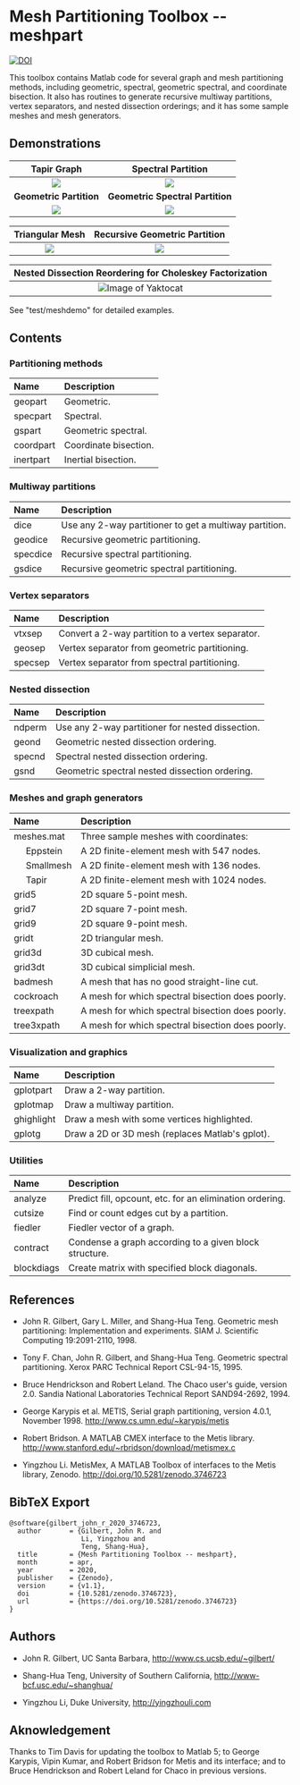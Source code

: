 Mesh Partitioning Toolbox -- meshpart
==========================

[![DOI](https://zenodo.org/badge/DOI/10.5281/zenodo.3746723.svg)](https://doi.org/10.5281/zenodo.3746723)

This toolbox contains Matlab code for several graph and mesh partitioning
methods, including geometric, spectral, geometric spectral, and coordinate
bisection.  It also has routines to generate recursive multiway partitions, 
vertex separators, and nested dissection orderings; and it has some sample
meshes and mesh generators. 


Demonstrations
--------------------------

Tapir Graph |  Spectral Partition
:----------:|:-------------------------:
![](./doc/Tapir.png)| ![](./doc/Tapir-specpart.png)
**Geometric Partition** |  **Geometric Spectral Partition**
![](./doc/Tapir-geopart.png)| ![](./doc/Tapir-gspart.png)


Triangular Mesh |  Recursive Geometric Partition
:----------:|:-------------------------:
![](./doc/trigrid.png)| ![](./doc/trigrid-geodice.png)

Nested Dissection Reordering for Choleskey Factorization |
:----------:|
![Image of Yaktocat](./doc/Smallmesh.png) |

  See "test/meshdemo" for detailed examples.

Contents
--------------------------

### Partitioning methods

| Name            | Description           |
|:--------------- |:--------------------- |
|  geopart        | Geometric.            |
|  specpart       | Spectral.             |
|  gspart         | Geometric spectral.   |
|  coordpart      | Coordinate bisection. |
|  inertpart      | Inertial bisection.   |

### Multiway partitions

| Name            | Description                                            |
|:--------------- |:------------------------------------------------------ |
|  dice           | Use any 2-way partitioner to get a multiway partition. |
|  geodice        | Recursive geometric partitioning.                      |
|  specdice       | Recursive spectral partitioning.                       |
|  gsdice         | Recursive geometric spectral partitioning.             |

### Vertex separators

| Name            | Description                                      |
|:--------------- |:------------------------------------------------ |
|  vtxsep         | Convert a 2-way partition to a vertex separator. |
|  geosep         | Vertex separator from geometric partitioning.    |
|  specsep        | Vertex separator from spectral partitioning.     |

### Nested dissection

| Name            | Description                                      |
|:--------------- |:------------------------------------------------ |
|  ndperm         | Use any 2-way partitioner for nested dissection. |
|  geond          | Geometric nested dissection ordering.            |
|  specnd         | Spectral nested dissection ordering.             |
|  gsnd           | Geometric spectral nested dissection ordering.   |

### Meshes and graph generators

| Name            | Description                                      |
|:--------------- |:------------------------------------------------ |
|  meshes.mat     | Three sample meshes with coordinates:            |
|  &nbsp;&nbsp;&nbsp;&nbsp; Eppstein   | A 2D finite-element mesh with 547 nodes.         |
|  &nbsp;&nbsp;&nbsp;&nbsp; Smallmesh  | A 2D finite-element mesh with 136 nodes.         |
|  &nbsp;&nbsp;&nbsp;&nbsp; Tapir      | A 2D finite-element mesh with 1024 nodes.        |
|  grid5          | 2D square 5-point mesh.                          |
|  grid7          | 2D square 7-point mesh.                          |
|  grid9          | 2D square 9-point mesh.                          |
|  gridt          | 2D triangular mesh.                              |
|  grid3d         | 3D cubical mesh.                                 |
|  grid3dt        | 3D cubical simplicial mesh.                      |
|  badmesh        | A mesh that has no good straight-line cut.       |
|  cockroach      | A mesh for which spectral bisection does poorly. |
|  treexpath      | A mesh for which spectral bisection does poorly. |
|  tree3xpath     | A mesh for which spectral bisection does poorly. |

### Visualization and graphics

| Name            | Description                                      |
|:--------------- |:------------------------------------------------ |
|  gplotpart      | Draw a 2-way partition.                          |
|  gplotmap       | Draw a multiway partition.                       |
|  ghighlight     | Draw a mesh with some vertices highlighted.      |
|  gplotg         | Draw a 2D or 3D mesh (replaces Matlab's gplot).  |
 
### Utilities

| Name            | Description                                              |
|:--------------- |:-------------------------------------------------------- |
|  analyze        | Predict fill, opcount, etc. for an elimination ordering. |
|  cutsize        | Find or count edges cut by a partition.                  |
|  fiedler        | Fiedler vector of a graph.                               |
|  contract       | Condense a graph according to a given block structure.   |
|  blockdiags     | Create matrix with specified block diagonals.            |

## References

* John R. Gilbert, Gary L. Miller, and Shang-Hua Teng.
  Geometric mesh partitioning:  Implementation and experiments.
  SIAM J. Scientific Computing 19:2091-2110, 1998.
  
* Tony F. Chan, John R. Gilbert, and Shang-Hua Teng.
  Geometric spectral partitioning.
  Xerox PARC Technical Report CSL-94-15, 1995.

* Bruce Hendrickson and Robert Leland.
  The Chaco user's guide, version 2.0.
  Sandia National Laboratories Technical Report SAND94-2692, 1994.

* George Karypis et al.
  METIS, Serial graph partitioning, version 4.0.1, November 1998.
  http://www.cs.umn.edu/~karypis/metis
  
* Robert Bridson.
  A MATLAB CMEX interface to the Metis library. 
  http://www.stanford.edu/~rbridson/download/metismex.c
  
* Yingzhou Li.
  MetisMex, A MATLAB Toolbox of interfaces to the Metis library, Zenodo.
  http://doi.org/10.5281/zenodo.3746723
  
  
## BibTeX Export
```
@software{gilbert_john_r_2020_3746723,
  author       = {Gilbert, John R. and
                  Li, Yingzhou and
                  Teng, Shang-Hua},
  title        = {Mesh Partitioning Toolbox -- meshpart},
  month        = apr,
  year         = 2020,
  publisher    = {Zenodo},
  version      = {v1.1},
  doi          = {10.5281/zenodo.3746723},
  url          = {https://doi.org/10.5281/zenodo.3746723}
}
```
  
## Authors
  
* John R. Gilbert, UC Santa Barbara, http://www.cs.ucsb.edu/~gilbert/

* Shang-Hua Teng, University of Southern California, http://www-bcf.usc.edu/~shanghua/ 

* Yingzhou Li, Duke University, http://yingzhouli.com
  
## Aknowledgement
 
  Thanks to Tim Davis for updating the toolbox to Matlab 5;
  to George Karypis, Vipin Kumar, and Robert Bridson for Metis 
  and its interface; and to Bruce Hendrickson and Robert Leland
  for Chaco in previous versions.

